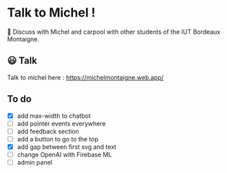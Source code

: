 # Talk to Michel ! 

🚗 Discuss with Michel and carpool with other students of the IUT Bordeaux Montaigne. 

## 😃 Talk 

Talk to michel here : https://michelmontaigne.web.app/

## To do

- [x] add max-width to chatbot
- [ ] add pointer events everywhere
- [ ] add feedback section
- [ ] add a button to go to the top
- [x] add gap between first svg and text
- [ ] change OpenAI with Firebase ML
- [ ] admin panel
<!--- [ ] delete outdated adverts https://github.com/firebase/functions-samples/blob/main/delete-old-child-nodes/functions/index.js
- [ ] view my adverts in profile page

